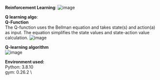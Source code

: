 **Reinforcement Learning**:
![image](https://github.com/avneets2103/Pole-game-RL/assets/93909103/689eff03-69ca-4540-a222-31b103d8d3ec)

**Q learning algo**: \
**Q-Function**\
The Q-function uses the Bellman equation and takes state(s) and action(a) as input. The equation simplifies the state values and state-action value calculation. 
![image](https://github.com/avneets2103/Frozen-lake-Gym-Game/assets/93909103/9bd7a8e1-d37f-43ae-9772-29a2e791ce22)

**Q-learning algorithm**\
![image](https://github.com/avneets2103/Frozen-lake-Gym-Game/assets/93909103/80bebaa6-78c1-4e6e-b368-843d9b496a57)

**Environment used:** \
Python: 3.8.10 \
gym: 0.26.2 \
